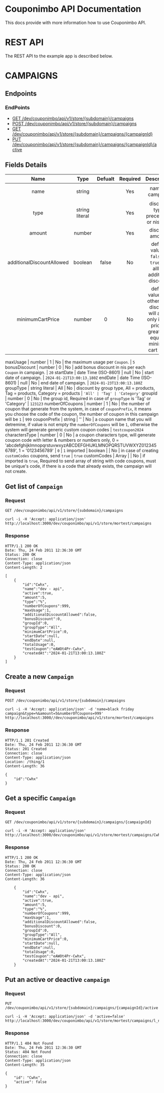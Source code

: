 # Couponimbo API Documentation

This docs provide with more information how to use Couponimbo API.

# REST API

The REST API to the example app is described below.

# CAMPAIGNS

## Endpoints
### EndPoints
* [GET /dev/couponimbo/api/v1/store/{subdomain}/campaigns](#user-content-Get-list-of-`Campaign`)
* [POST /dev/couponimbo/api/v1/store/{subdomain}/campaigns](#user-content-Create-a-new-`Campaign`)
* [GET /dev/couponimbo/api/v1/store/{subdomain}/campaigns/{campaignId}](#user-content-Get-a-specific-`Campaign`)
* [PUT /dev/couponimbo/api/v1/store/{subdomain}/campaigns/{campaignId}/active](#user-content-Put-an-active-or-deactive-`campaign`)

## Fields Details
Name | Type | Defualt | Required | Description | Example
:--:|:--:|:---:|:---:|:---:|:---:
name                        | string                |       | Yes | name of campaign | `black friday campaign`
type                        | string literal        |       | Yes | discount type, precentage or nis only. | `% | ₪`
amount                      | number                |       | Yes | discount amount. | `5`
additionalDiscountAllowed   | boolean               | false | No  | defualt value is `false`, if `true` will alllow additional discount. | `true`
minimumCartPrice            | number                |   0   | No  | defualt value is `0`, otherwise, discount will apply only if cart price is greater or equal to minimum cart price | `350`  

maxUsage                    | number                |   1   | No  | the maximum usage per `Coupon`. | `5`
bonusDiscount               | number                |   0   | No  | add bonus discount in nis per each `Coupon` in campaign. | `20`
startDate                   | date Time (ISO-8601)  |  null | No  | start date of campaign. | `2024-01-21T13:00:13.180Z`
endDate                     | date Time (ISO-8601)  |  null | No  | end date of campaign.   | `2024-01-23T13:00:13.180Z`
groupType                   | string literal        |  All  | No  | discount by group type, All = products, Tag = products, Category = products | `'All' | 'Tag' | 'Category'`
groupId                     | number                |   0   | No  | the group id, Required in case of `groupType` is 'Tag' or 'Category' | `123123`
numberOfCoupons             | number                |   1   | No  | the number of coupon that generate from the system, in case of `couponPrefix`, it means you choose the code of the coupon, the number of coupon in this campaign will be `1` | `999`
couponPrefix                | string                |  ''   | No  | a coupon name that you will detremine, if value is not empty the `numberOfCoupons` will be `1`, otherwise the system will generate generic custom coupon codes | `testcoupon2024`
charactersType              | number                |   0   | No  | a coupon characters type, will generate coupon code with letter & numbers or numbers only, 0 = 'abcdefghijklmnopqrstuvwxyzABCDEFGHIJKLMNOPQRSTUVWXYZ0123456789', 1 = '0123456789' | `0` | `1`
imported                    | boolean               |       | No  | in case of creating `customCodes` coupons, send `true` | `true`
customCodes                 | Array<string>         |       | No  | if imported is `true`, Required to send array of string with code coupons, must be unique's code, if there is a code that already exists, the campaign will not create.

## Get list of `Campaign`

### Request

`GET /dev/couponimbo/api/v1/store/{subdomain}/campaigns`

    curl -i -H 'Accept: application/json' http://localhost:3000/dev/couponimbo/api/v1/store/mortest/campaigns

### Response

    HTTP/1.1 200 OK
    Date: Thu, 24 Feb 2011 12:36:30 GMT
    Status: 200 OK
    Connection: close
    Content-Type: application/json
    Content-Length: 2

    [
        {
            "id":"Cwhx",
            "name":"dev - api",
            "active":true,
            "amount":5,
            "type":"%",
            "numberOfCoupons":999,
            "maxUsage":1,
            "additionalDiscountAllowed":false,
            "bonusDiscount":0,
            "groupId":0,
            "groupType":"All",
            "minimumCartPrice":0,
            "startDate":null,
            "endDate":null,
            "totalUsage":0,
            "testCoupon":"eAWOt4Pr-Cwhx",
            "createdAt":"2024-01-21T13:00:13.180Z"
        }
    ]

## Create a new `Campaign`

### Request

`POST /dev/couponimbo/api/v1/store/{subdomain}/campaigns`

    curl -i -H 'Accept: application/json' -d 'name=black friday campaign&type=%&amount=5&numberOfCoupons=999' http://localhost:3000//dev/couponimbo/api/v1/store/mortest/campaigns

### Response

    HTTP/1.1 201 Created
    Date: Thu, 24 Feb 2011 12:36:30 GMT
    Status: 201 Created
    Connection: close
    Content-Type: application/json
    Location: /thing/1
    Content-Length: 36

    {
        "id":"Cwhx"
    }

## Get a specific `Campaign`

### Request

`GET /dev/couponimbo/api/v1/store/{subdomain}/campaigns/{campaignId}`

    curl -i -H 'Accept: application/json' http://localhost:3000/dev/couponimbo/api/v1/store/mortest/campaigns/Cwhx

### Response

    HTTP/1.1 200 OK
    Date: Thu, 24 Feb 2011 12:36:30 GMT
    Status: 200 OK
    Connection: close
    Content-Type: application/json
    Content-Length: 36

        {
            "id":"Cwhx",
            "name":"dev - api",
            "active":true,
            "amount":5,
            "type":"%",
            "numberOfCoupons":999,
            "maxUsage":1,
            "additionalDiscountAllowed":false,
            "bonusDiscount":0,
            "groupId":0,
            "groupType":"All",
            "minimumCartPrice":0,
            "startDate":null,
            "endDate":null,
            "totalUsage":0,
            "testCoupon":"eAWOt4Pr-Cwhx",
            "createdAt":"2024-01-21T13:00:13.180Z"
        }

## Put an active or deactive `campaign`

### Request

`PUT /dev/couponimbo/api/v1/store/{subdomain}/campaigns/{campaignId}/active`

    curl -i -H 'Accept: application/json' -d 'active=false' http://localhost:3000/dev/couponimbo/api/v1/store/mortest/campaigns/l_nG/active

### Response

    HTTP/1.1 404 Not Found
    Date: Thu, 24 Feb 2011 12:36:30 GMT
    Status: 404 Not Found
    Connection: close
    Content-Type: application/json
    Content-Length: 35

    {
        "id": "Cwhx",
        "active": false
    }
